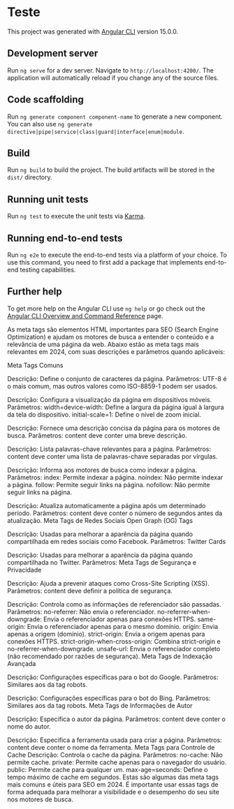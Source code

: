 # Teste

This project was generated with [Angular CLI](https://github.com/angular/angular-cli) version 15.0.0.

## Development server

Run `ng serve` for a dev server. Navigate to `http://localhost:4200/`. The application will automatically reload if you change any of the source files.

## Code scaffolding

Run `ng generate component component-name` to generate a new component. You can also use `ng generate directive|pipe|service|class|guard|interface|enum|module`.

## Build

Run `ng build` to build the project. The build artifacts will be stored in the `dist/` directory.

## Running unit tests

Run `ng test` to execute the unit tests via [Karma](https://karma-runner.github.io).

## Running end-to-end tests

Run `ng e2e` to execute the end-to-end tests via a platform of your choice. To use this command, you need to first add a package that implements end-to-end testing capabilities.

## Further help

To get more help on the Angular CLI use `ng help` or go check out the [Angular CLI Overview and Command Reference](https://angular.io/cli) page.



As meta tags são elementos HTML importantes para SEO (Search Engine Optimization) e ajudam os motores de busca a entender o conteúdo e a relevância de uma página da web. Abaixo estão as meta tags mais relevantes em 2024, com suas descrições e parâmetros quando aplicáveis:

Meta Tags Comuns
<meta charset="UTF-8">

Descrição: Define o conjunto de caracteres da página.
Parâmetros: UTF-8 é o mais comum, mas outros valores como ISO-8859-1 podem ser usados.
<meta name="viewport" content="width=device-width, initial-scale=1">

Descrição: Configura a visualização da página em dispositivos móveis.
Parâmetros:
width=device-width: Define a largura da página igual à largura da tela do dispositivo.
initial-scale=1: Define o nível de zoom inicial.
<meta name="description" content="Descrição da página">

Descrição: Fornece uma descrição concisa da página para os motores de busca.
Parâmetros: content deve conter uma breve descrição.
<meta name="keywords" content="palavra-chave1, palavra-chave2">

Descrição: Lista palavras-chave relevantes para a página.
Parâmetros: content deve conter uma lista de palavras-chave separadas por vírgulas.
<meta name="robots" content="index, follow">

Descrição: Informa aos motores de busca como indexar a página.
Parâmetros:
index: Permite indexar a página.
noindex: Não permite indexar a página.
follow: Permite seguir links na página.
nofollow: Não permite seguir links na página.
<meta http-equiv="refresh" content="30">

Descrição: Atualiza automaticamente a página após um determinado período.
Parâmetros: content deve conter o número de segundos antes da atualização.
Meta Tags de Redes Sociais
Open Graph (OG) Tags

Descrição: Usadas para melhorar a aparência da página quando compartilhada em redes sociais como Facebook.
Parâmetros:
<meta property="og:title" content="Título da página">
<meta property="og:description" content="Descrição da página">
<meta property="og:image" content="URL da imagem">
<meta property="og:url" content="URL da página">
<meta property="og:type" content="tipo do conteúdo (ex: website, article)">
Twitter Cards

Descrição: Usadas para melhorar a aparência da página quando compartilhada no Twitter.
Parâmetros:
<meta name="twitter:card" content="summary_large_image">
<meta name="twitter:title" content="Título da página">
<meta name="twitter:description" content="Descrição da página">
<meta name="twitter:image" content="URL da imagem">
<meta name="twitter:site" content="@username_do_site">
Meta Tags de Segurança e Privacidade
<meta http-equiv="Content-Security-Policy" content="default-src 'self'">

Descrição: Ajuda a prevenir ataques como Cross-Site Scripting (XSS).
Parâmetros: content deve definir a política de segurança.
<meta name="referrer" content="no-referrer">

Descrição: Controla como as informações de referenciador são passadas.
Parâmetros:
no-referrer: Não envia o referenciador.
no-referrer-when-downgrade: Envia o referenciador apenas para conexões HTTPS.
same-origin: Envia o referenciador apenas para o mesmo domínio.
origin: Envia apenas a origem (domínio).
strict-origin: Envia a origem apenas para conexões HTTPS.
strict-origin-when-cross-origin: Combina strict-origin e no-referrer-when-downgrade.
unsafe-url: Envia o referenciador completo (não recomendado por razões de segurança).
Meta Tags de Indexação Avançada
<meta name="googlebot" content="index, follow">

Descrição: Configurações específicas para o bot do Google.
Parâmetros: Similares aos da tag robots.
<meta name="bingbot" content="index, follow">

Descrição: Configurações específicas para o bot do Bing.
Parâmetros: Similares aos da tag robots.
Meta Tags de Informações de Autor
<meta name="author" content="Nome do autor">

Descrição: Especifica o autor da página.
Parâmetros: content deve conter o nome do autor.
<meta name="generator" content="Ferramenta de criação">

Descrição: Especifica a ferramenta usada para criar a página.
Parâmetros: content deve conter o nome da ferramenta.
Meta Tags para Controle de Cache
<meta http-equiv="cache-control" content="no-cache">
Descrição: Controla o cache da página.
Parâmetros:
no-cache: Não permite cache.
private: Permite cache apenas para o navegador do usuário.
public: Permite cache para qualquer um.
max-age=seconds: Define o tempo máximo de cache em segundos.
Estas são algumas das meta tags mais comuns e úteis para SEO em 2024. É importante usar essas tags de forma adequada para melhorar a visibilidade e o desempenho do seu site nos motores de busca.
